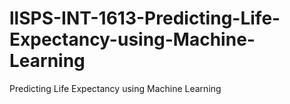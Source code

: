 # llSPS-INT-1613-Predicting-Life-Expectancy-using-Machine-Learning
Predicting Life Expectancy using Machine Learning


